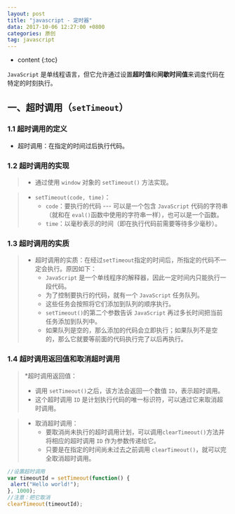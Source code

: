 ```yaml
---
layout: post
title: "javascript - 定时器"
data: 2017-10-06 12:27:00 +0800
categories: 原创
tag: javascript
---
```

* content
{:toc}

`JavaScript` 是单线程语言，但它允许通过设置**超时值**和**间歇时间值**来调度代码在特定的时刻执行。

<!-- more -->

## 一、超时调用（`setTimeout`）

### 1.1 超时调用的定义
* 超时调用：在指定的时间过后执行代码。

### 1.2 超时调用的实现

> * 通过使用 `window` 对象的 `setTimeout()` 方法实现。

> * `setTimeout(code, time)`：
>    * `code`：要执行的代码 --- 可以是一个包含 `JavaScript` 代码的字符串（就和在 `eval()`函数中使用的字符串一样），也可以是一个函数。
>    * `time`：以毫秒表示的时间（即在执行代码前需要等待多少毫秒）。

### 1.3 超时调用的实质

> * 超时调用的实质：在经过`setTimeout`指定的时间后，所指定的代码不一定会执行。原因如下：
>    * `JavaScript` 是一个单线程序的解释器，因此一定时间内只能执行一段代码。
>    * 为了控制要执行的代码，就有一个 `JavaScript` 任务队列。
>    * 这些任务会按照将它们添加到队列的顺序执行。
>    * `setTimeout()`的第二个参数告诉 `JavaScript` 再过多长时间把当前任务添加到队列中。
>    * 如果队列是空的，那么添加的代码会立即执行；如果队列不是空的，那么它就要等前面的代码执行完了以后再执行。

### 1.4 超时调用返回值和取消超时调用

> *超时调用返回值：
>   * 调用 `setTimeout()`之后，该方法会返回一个数值 `ID`，表示超时调用。
>   * 这个超时调用 `ID` 是计划执行代码的唯一标识符，可以通过它来取消超时调用。

> * 取消超时调用：
>   * 要取消尚未执行的超时调用计划，可以调用`clearTimeout()`方法并将相应的超时调用 `ID` 作为参数传递给它。
>   * 只要是在指定的时间尚未过去之前调用 `clearTimeout()`，就可以完全取消超时调用。

```js
//设置超时调用
var timeoutId = setTimeout(function() {
 alert("Hello world!");
}, 1000);
//注意：把它取消
clearTimeout(timeoutId); 
```
